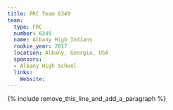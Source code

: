 ```yaml
---
title: FRC Team 6349
team:
  type: FRC
  number: 6349
  name: Albany High Indians
  rookie_year: 2017
  location: Albany, Georgia, USA
  sponsors:
  - Albany High School
  links:
    Website:
---
```


{% include remove_this_line_and_add_a_paragraph %}
